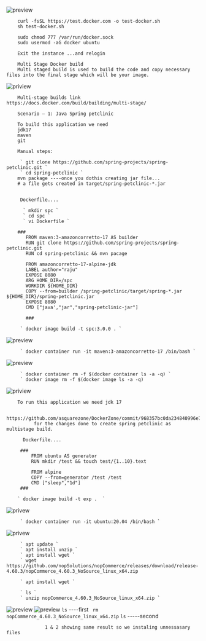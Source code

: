 ####
            
![preview](./12.png)

        curl -fsSL https://test.docker.com -o test-docker.sh
        sh test-docker.sh
		
        sudo chmod 777 /var/run/docker.sock
        sudo usermod -aG docker ubuntu
		
		Exit the instance ...and relogin

        Multi Stage Docker build
        Multi staged build is used to build the code and copy necessary files into the final stage which will be your image.
![priview](./13.png)

        Multi-stage builds link https://docs.docker.com/build/building/multi-stage/

        Scenario – 1: Java Spring petclinic

        To build this application we need
        jdk17
        maven
        git

        Manual steps:
    
         ` git clone https://github.com/spring-projects/spring-petclinic.git `
         ` cd spring-petclinic `
        mvn package ----once you dothis creating jar file...
        # a file gets created in target/spring-petclinic-*.jar

        
         Dockerfile....
          
          ` mkdir spc `
          ` cd spc `
          ` vi Dockerfile `
           
        ###
           FROM maven:3-amazoncorretto-17 AS builder
           RUN git clone https://github.com/spring-projects/spring-petclinic.git
           RUN cd spring-petclinic && mvn pacage
    
           FROM amazoncorretto-17-alpine-jdk
           LABEL author="raju"
           EXPOSE 8080
           ARG HOME_DIR=/spc
           WORKDIR ${HOME_DIR}
           COPY --from=builder /spring-petclinic/target/spring-*.jar ${HOME_DIR}/spring-petclinic.jar
           EXPOSE 8080
           CMD ["java',"jar","spring-petclinic-jar"]

           ###

         ` docker image build -t spc:3.0.0 . `
![preview](18.png)

         ` docker container run -it maven:3-amazoncorretto-17 /bin/bash `
![preview](19.png)

         ` docker container rm -f $(docker container ls -a -q) `
         ` docker image rm -f $(docker image ls -a -q)
![priview](20.png)
         
         

        To run this application we need jdk 17
      
        https://github.com/asquarezone/DockerZone/commit/968357bc0da234840996e75b3394811715bc35a9
              for the changes done to create spring petclinic as multistage build.

          Dockerfile....

         ### 
             FROM ubuntu AS generator
             RUN mkdir /test && touch test/{1..10}.text

             FROM alpine
             COPY --from=generator /test /test
             CMD ["sleep","1d"] 
         ###

        ` docker image build -t exp .  `
![privew](14.png)
         

         ` docker container run -it ubuntu:20.04 /bin/bash `
![privew](15.png) 

         ` apt update `
         ` apt install unzip `
         ` apt install wget `
         ` wget https://github.com/nopSolutions/nopCommerce/releases/download/release-4.60.3/nopCommerce_4.60.3_NoSource_linux_x64.zip

         ` apt install wget `

         ` ls `
         ` unzip nopCommerce_4.60.3_NoSource_linux_x64.zip `
![preview](16.png)
![preview](17.png)
          ` ls ` ----first
         `  rm nopCommerce_4.60.3_NoSource_linux_x64.zip `
         ` ls ` -----second
               
                  1 & 2 showing same result so we instaling unnessasary files
          





